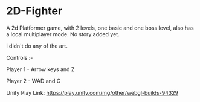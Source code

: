 # 2D-Fighter

A 2d Platformer game, with 2 levels, one basic and one boss level, also has a local multiplayer mode. No story added yet.

i didn't do any of the art.

Controls :-

  Player 1 - Arrow keys and Z

  Player 2 - WAD and G

Unity Play Link: https://play.unity.com/mg/other/webgl-builds-94329
